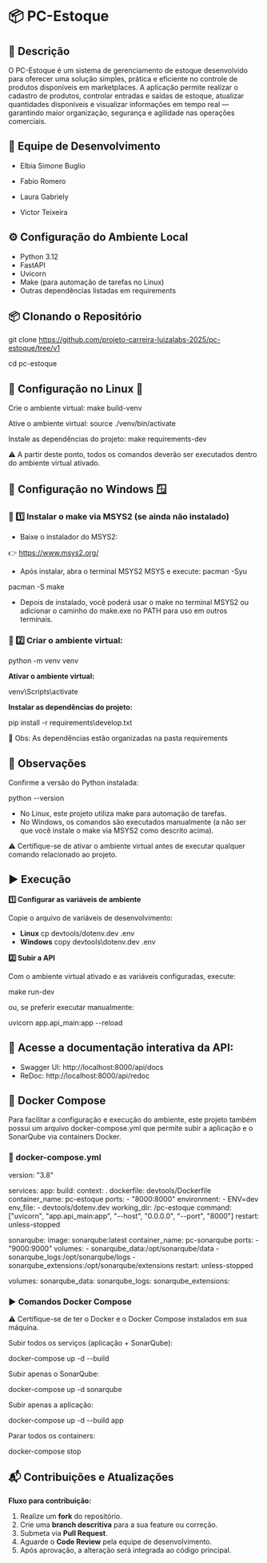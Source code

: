 # 📦 PC-Estoque

## 📄 Descrição
O PC-Estoque é um sistema de gerenciamento de estoque desenvolvido para oferecer uma solução simples, prática e eficiente no controle de produtos disponíveis em marketplaces. A aplicação permite realizar o cadastro de produtos, controlar entradas e saídas de estoque, atualizar quantidades disponíveis e visualizar informações em tempo real — garantindo maior organização, segurança e agilidade nas operações comerciais.


## 👥 Equipe de Desenvolvimento

- Elbia Simone Buglio

- Fabio Romero

- Laura Gabriely

- Victor Teixeira


## ⚙️ Configuração do Ambiente Local

- Python 3.12
- FastAPI
- Uvicorn
- Make (para automação de tarefas no Linux)
- Outras dependências listadas em requirements

## 📦 Clonando o Repositório

git clone https://github.com/projeto-carreira-luizalabs-2025/pc-estoque/tree/v1

cd pc-estoque

## 📑 Configuração no Linux 🐧

Crie o ambiente virtual:
make build-venv

Ative o ambiente virtual:
source ./venv/bin/activate

Instale as dependências do projeto:
make requirements-dev

⚠️ A partir deste ponto, todos os comandos deverão ser executados dentro do ambiente virtual ativado.

## 📑 Configuração no Windows 🪟

### **📌 1️⃣ Instalar o make via MSYS2 (se ainda não instalado)**

- Baixe o instalador do MSYS2:
  
👉 https://www.msys2.org/
- Após instalar, abra o terminal MSYS2 MSYS e execute:
pacman -Syu

pacman -S make
- Depois de instalado, você poderá usar o make no terminal MSYS2 ou adicionar o caminho do make.exe no PATH para uso em outros terminais.

### **📌 2️⃣ Criar o ambiente virtual:**

python -m venv venv

**Ativar o ambiente virtual:**

venv\Scripts\activate

**Instalar as dependências do projeto:**

pip install -r requirements\develop.txt

📌 Obs: As dependências estão organizadas na pasta requirements

## 📌 Observações
Confirme a versão do Python instalada:

python --version
- No Linux, este projeto utiliza make para automação de tarefas.
- No Windows, os comandos são executados manualmente (a não ser que você instale o make via MSYS2 como descrito acima).
  
⚠️ Certifique-se de ativar o ambiente virtual antes de executar qualquer comando relacionado ao projeto.

## ▶️ Execução

**1️⃣ Configurar as variáveis de ambiente**

Copie o arquivo de variáveis de desenvolvimento:

- **Linux**
cp devtools/dotenv.dev .env
- **Windows**
copy devtools\dotenv.dev .env

**2️⃣ Subir a API**

Com o ambiente virtual ativado e as variáveis configuradas, execute:

make run-dev

ou, se preferir executar manualmente:

uvicorn app.api_main:app --reload

## 📖 Acesse a documentação interativa da API:

- Swagger UI: http://localhost:8000/api/docs
- ReDoc: http://localhost:8000/api/redoc


## 🐳 Docker Compose

Para facilitar a configuração e execução do ambiente, este projeto também possui um arquivo docker-compose.yml que permite subir a aplicação e o SonarQube via containers Docker.

### 📑 docker-compose.yml

version: "3.8"

services:
  app:
    build:
      context: .
      dockerfile: devtools/Dockerfile
    container_name: pc-estoque
    ports:
      - "8000:8000"
    environment:
      - ENV=dev
    env_file:
      - devtools/dotenv.dev
    working_dir: /pc-estoque
    command: ["uvicorn", "app.api_main:app", "--host", "0.0.0.0", "--port", "8000"]
    restart: unless-stopped

  sonarqube:
    image: sonarqube:latest
    container_name: pc-sonarqube
    ports:
      - "9000:9000"
    volumes:
      - sonarqube_data:/opt/sonarqube/data
      - sonarqube_logs:/opt/sonarqube/logs
      - sonarqube_extensions:/opt/sonarqube/extensions
    restart: unless-stopped

volumes:
  sonarqube_data:
  sonarqube_logs:
  sonarqube_extensions:


### ▶️ Comandos Docker Compose

⚠️ Certifique-se de ter o Docker e o Docker Compose instalados em sua máquina.

Subir todos os serviços (aplicação + SonarQube):

docker-compose up -d --build

Subir apenas o SonarQube:

docker-compose up -d sonarqube

Subir apenas a aplicação:

docker-compose up -d --build app

Parar todos os containers:

docker-compose stop

## 📬 Contribuições e Atualizações  

**Fluxo para contribuição:**

1. Realize um **fork** do repositório.
2. Crie uma **branch descritiva** para a sua feature ou correção.
3. Submeta via **Pull Request**.
4. Aguarde o **Code Review** pela equipe de desenvolvimento.
5. Após aprovação, a alteração será integrada ao código principal.
